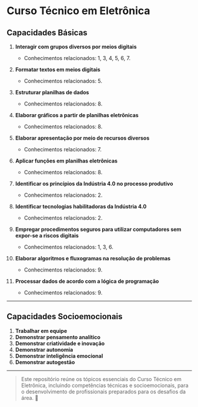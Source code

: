 # Curso Técnico em Eletrônica

## Capacidades Básicas

1. **Interagir com grupos diversos por meios digitais**  
   - Conhecimentos relacionados: 1, 3, 4, 5, 6, 7.

2. **Formatar textos em meios digitais**  
   - Conhecimentos relacionados: 5.

3. **Estruturar planilhas de dados**  
   - Conhecimentos relacionados: 8.

4. **Elaborar gráficos a partir de planilhas eletrônicas**  
   - Conhecimentos relacionados: 8.

5. **Elaborar apresentação por meio de recursos diversos**  
   - Conhecimentos relacionados: 7.

6. **Aplicar funções em planilhas eletrônicas**  
   - Conhecimentos relacionados: 8.

7. **Identificar os princípios da Indústria 4.0 no processo produtivo**  
   - Conhecimentos relacionados: 2.

8. **Identificar tecnologias habilitadoras da Indústria 4.0**  
   - Conhecimentos relacionados: 2.

9. **Empregar procedimentos seguros para utilizar computadores sem expor-se a riscos digitais**  
   - Conhecimentos relacionados: 1, 3, 6.

10. **Elaborar algoritmos e fluxogramas na resolução de problemas**  
    - Conhecimentos relacionados: 9.

11. **Processar dados de acordo com a lógica de programação**  
    - Conhecimentos relacionados: 9.

---

## Capacidades Socioemocionais

1. **Trabalhar em equipe**  
2. **Demonstrar pensamento analítico**  
3. **Demonstrar criatividade e inovação**  
4. **Demonstrar autonomia**  
5. **Demonstrar inteligência emocional**  
6. **Demonstrar autogestão**

---

> Este repositório reúne os tópicos essenciais do Curso Técnico em Eletrônica, incluindo competências técnicas e socioemocionais, para o desenvolvimento de profissionais preparados para os desafios da área. 🚀
